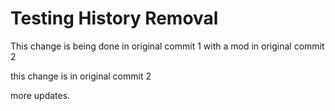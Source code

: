 # Testing History Removal

This change is being done in original commit 1 with a mod in original commit 2

this change is in original commit 2

more updates.